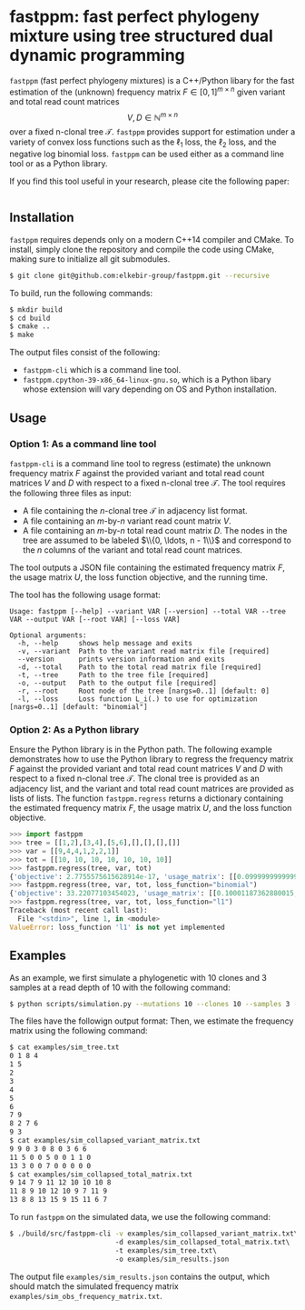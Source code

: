 # fastppm: fast perfect phylogeny mixture using tree structured dual dynamic programming

`fastppm` (fast perfect phylogeny mixtures) is a C++/Python libary for 
the fast estimation of the (unknown) frequency matrix $F \in [0,1]^{m \times n}$ 
given variant and total read count matrices $$V,D \in \mathbb{N}^{m \times n}$$
over a fixed n-clonal tree $\mathcal{T}$. `fastppm` provides support for
estimation under a variety of convex loss functions such as the $\ell_1$ loss,
the $\ell_2$ loss, and the negative log binomial loss. `fastppm` can be used
either as a command line tool or as a Python library.

If you find this tool useful in your research, please cite the following paper:

```
```

## Installation

`fastppm` requires depends only on a modern C++14 compiler and CMake. To install, simply clone the 
repository and compile the code using CMake, making sure to initialize all git submodules.

```bash
$ git clone git@github.com:elkebir-group/fastppm.git --recursive
```

To build, run the following commands:

```bash
$ mkdir build
$ cd build
$ cmake ..
$ make
```

The output files consist of the following:
* `fastppm-cli` which is a command line tool.
* `fastppm.cpython-39-x86_64-linux-gnu.so`, which is a Python libary whose extension will vary depending on OS and Python installation.

## Usage

### Option 1: As a command line tool

`fastppm-cli` is a command line tool to regress (estimate) the 
unknown frequency matrix $F$ against the provided variant and total read count 
matrices $V$ and $D$ with respect to a fixed n-clonal tree $\mathcal{T}$. 
The tool requires the following three files as input:
* A file containing the $n$-clonal tree $\mathcal{T}$ in adjacency list format.
* A file containing an $m\text{-by-}n$ variant read count matrix $V$.
* A file containing an $m\text{-by-}n$ total read count matrix $D$.
The nodes in the tree are assumed to be labeled $\\{0, \ldots, n - 1\\}$ and correspond
to the $n$ columns of the variant and total read count matrices. 

The tool outputs a JSON file containing the estimated frequency matrix $F$,
the usage matrix $U$, the loss function objective, and the running time.

The tool has the following usage format:
```
Usage: fastppm [--help] --variant VAR [--version] --total VAR --tree VAR --output VAR [--root VAR] [--loss VAR]

Optional arguments:
  -h, --help     shows help message and exits
  -v, --variant  Path to the variant read matrix file [required]
  --version      prints version information and exits
  -d, --total    Path to the total read matrix file [required]
  -t, --tree     Path to the tree file [required]
  -o, --output   Path to the output file [required]
  -r, --root     Root node of the tree [nargs=0..1] [default: 0]
  -l, --loss     Loss function L_i(.) to use for optimization [nargs=0..1] [default: "binomial"]
 ```

### Option 2: As a Python library

Ensure the Python library is in the Python path. The following example demonstrates
how to use the Python library to regress the frequency matrix $F$ against the provided
variant and total read count matrices $V$ and $D$ with respect to a fixed n-clonal tree $\mathcal{T}$.
The clonal tree is provided as an adjacency list, and the variant and total read count matrices
are provided as lists of lists. The function `fastppm.regress` returns a dictionary containing
the estimated frequency matrix $F$, the usage matrix $U$, and the loss function objective.

```python
>>> import fastppm
>>> tree = [[1,2],[3,4],[5,6],[],[],[],[]]
>>> var = [[9,4,4,1,2,2,1]]
>>> tot = [[10, 10, 10, 10, 10, 10, 10]]
>>> fastppm.regress(tree, var, tot)
{'objective': 2.7755575615628914e-17, 'usage_matrix': [[0.09999999999999998, 0.10000000000000003, 0.1, 0.1, 0.2, 0.2, 0.1]], 'frequency_matrix': [[0.9, 0.4, 0.4, 0.1, 0.2, 0.2, 0.1]]}
>>> fastppm.regress(tree, var, tot, loss_function="binomial")
{'objective': 33.22077103454023, 'usage_matrix': [[0.10001187362880015, 0.10000070598832317, 0.10000070598832315, 0.09999343171700832, 0.19999374434782113, 0.19999374434782113, 0.09999343171700832]], 'frequency_matrix': [[0.8999876377351054, 0.3999878820531526, 0.3999878820531526, 0.09999343171700832, 0.19999374434782113, 0.19999374434782113, 0.09999343171700832]]}
>>> fastppm.regress(tree, var, tot, loss_function="l1")
Traceback (most recent call last):
  File "<stdin>", line 1, in <module>
ValueError: loss_function 'l1' is not yet implemented
```

## Examples

As an example, we first simulate a phylogenetic with 10 clones and 3 samples
at a read depth of 10 with the following command:
```bash
$ python scripts/simulation.py --mutations 10 --clones 10 --samples 3 --coverage 10 --seed 6 --output examples/sim
```
The files have the followign output format:
Then, we estimate the frequency matrix using the following command:
```bash
$ cat examples/sim_tree.txt
0 1 8 4
1 5
2
3
4
5
6
7 9
8 2 7 6
9 3
$ cat examples/sim_collapsed_variant_matrix.txt
9 9 0 3 0 8 0 3 6 6
11 5 0 0 5 0 0 1 1 0
13 3 0 0 7 0 0 0 0 0
$ cat examples/sim_collapsed_total_matrix.txt
9 14 7 9 11 12 10 10 10 8
11 8 9 10 12 10 9 7 11 9
13 8 8 13 15 9 15 11 6 7
```

To run `fastppm` on the simulated data, we use the following command:
```bash
$ ./build/src/fastppm-cli -v examples/sim_collapsed_variant_matrix.txt\ 
                          -d examples/sim_collapsed_total_matrix.txt\ 
                          -t examples/sim_tree.txt\ 
                          -o examples/sim_results.json
```

The output file `examples/sim_results.json` contains the output,
which should match the simulated frequency matrix `examples/sim_obs_frequency_matrix.txt`.
